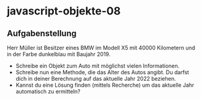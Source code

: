 # javascript-objekte-08

## Aufgabenstellung
Herr Müller ist Besitzer eines BMW im Modell X5 mit 40000 Kilometern und in der Farbe dunkelblau mit Baujahr 2019.

* Schreibe ein Objekt zum Auto mit möglichst vielen Informationen.
* Schreibe nun eine Methode, die das Alter des Autos angibt. Du darfst dich in deiner Berechnung auf das aktuelle Jahr 2022 beziehen.
* Kannst du eine Lösung finden (mittels Recherche) um das aktuelle Jahr automatisch zu ermitteln?
